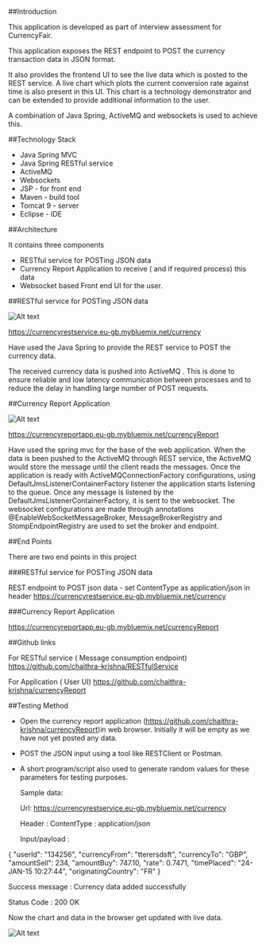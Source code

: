 

##Introduction

This application is developed as part of interview assessment for CurrencyFair.

This application exposes the REST endpoint to POST the currency transaction data in JSON format.

It also provides the frontend UI to see the live data which is posted to the REST service. A live chart which plots the current conversion rate against time is also present in this UI. This chart is a technology demonstrator and can be extended to provide additional information to the user. 

A combination of Java Spring, ActiveMQ and websockets is used to achieve this. 

##Technology Stack

- Java Spring MVC
- Java Spring RESTful service
- ActiveMQ
- Websockets
- JSP - for front end
- Maven - build tool
- Tomcat 9 - server
- Eclipse - IDE


##Architecture

It contains three components

- RESTful service for POSTing JSON data
- Currency Report Application to receive ( and if required process) this data
- Websocket based Front end UI for the user.

##RESTful service for POSTing JSON data

![Alt text](https://cloud.githubusercontent.com/assets/25563324/22806452/139cfe78-ef1a-11e6-984c-6f2bdde5e633.png "POST_end_point")

https://currencyrestservice.eu-gb.mybluemix.net/currency


Have used the Java Spring to provide the REST service to POST the currency data.

The received currency data is pushed into ActiveMQ . This is done to ensure reliable and low latency communication between processes and to reduce the delay in handling large number of POST requests. 



##Currency Report Application

![Alt text](https://cloud.githubusercontent.com/assets/25563324/22806453/13b3368e-ef1a-11e6-815a-5d3efeec074b.png "Currency_report")

https://currencyreportapp.eu-gb.mybluemix.net/currencyReport


Have used the spring mvc for the base of the web application. When the data is been pushed to the ActiveMQ through REST service, the ActiveMQ would store  the message until the client reads the messages. Once the application is ready with ActiveMQConnectionFactory configurations, using DefaultJmsListenerContainerFactory listener the application starts listening to the queue.
Once any message is listened by the DefaultJmsListenerContainerFactory, it is sent to the websocket. The websocket configurations are made through annotations @EnableWebSocketMessageBroker, MessageBrokerRegistry and StompEndpointRegistry are used to set the broker and endpoint. 


##End Points

There are two end points in this project

###RESTful service for POSTing JSON data

REST endpoint to POST json data - set ContentType as application/json in header
https://currencyrestservice.eu-gb.mybluemix.net/currency

###Currency Report Application 

https://currencyreportapp.eu-gb.mybluemix.net/currencyReport



##Github links

For RESTful service ( Message consumption endpoint)
https://github.com/chaithra-krishna/RESTfulService

For Application ( User UI)
https://github.com/chaithra-krishna/currencyReport

##Testing Method

- Open the currency report application (https://github.com/chaithra-krishna/currencyReport)in web browser. Initially it will be empty as we have not yet posted any data.

- POST the JSON input using a tool like  RESTClient or Postman.  
 
- A short program/script also used to generate random values for these parameters for testing purposes.

	Sample data:
	
	Url: https://currencyrestservice.eu-gb.mybluemix.net/currency
	
	Header : ContentType : application/json
	
	Input/payload : 
	
{
	"userId": "134256",
	"currencyFrom": "tterersdsft",
	"currencyTo": "GBP",
	"amountSell": 234,
	"amountBuy": 747.10,
	"rate": 0.7471,
	"timePlaced": "24-JAN-15 10:27:44",
	"originatingCountry": "FR"
}

Success message : Currency data added successfully

Status Code : 200 OK

Now the chart and data in the browser get updated with live data.

![Alt text](https://cloud.githubusercontent.com/assets/25563324/22806310/67c1ccc8-ef19-11e6-97dc-af9ab7199ad3.png "Chart")


 


